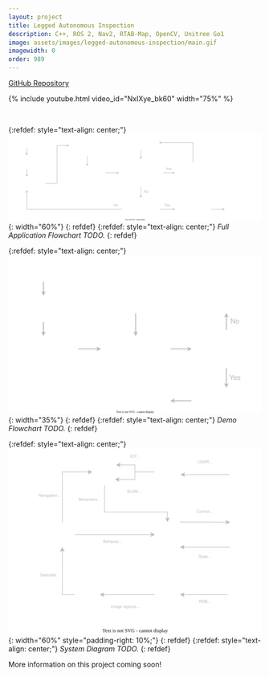 ```yaml
---
layout: project
title: Legged Autonomous Inspection
description: C++, ROS 2, Nav2, RTAB-Map, OpenCV, Unitree Go1
image: assets/images/legged-autonomous-inspection/main.gif
imagewidth: 0
order: 989
---
```


[GitHub Repository](https://github.com/ngmor/unitree_inspection)

{% include youtube.html video_id="NxIXye_bk60" width="75%" %}

<br>

{:refdef: style="text-align: center;"}
![TODO](/assets/images/legged-autonomous-inspection/full-application-flowchart.svg){: width="60%"}
{: refdef}
{:refdef: style="text-align: center;"}
_Full Application Flowchart TODO._
{: refdef}

{:refdef: style="text-align: center;"}
![TODO](/assets/images/legged-autonomous-inspection/demo-flowchart.svg){: width="35%"}
{: refdef}
{:refdef: style="text-align: center;"}
_Demo Flowchart TODO._
{: refdef}

{:refdef: style="text-align: center;"}
![Block Diagram of the Software System](/assets/images/legged-autonomous-inspection/system-diagram.svg){: width="60%" style="padding-right: 10%;"}
{: refdef}
{:refdef: style="text-align: center;"}
_System Diagram TODO._
{: refdef}

More information on this project coming soon!